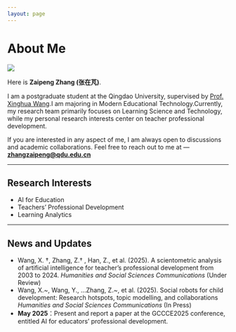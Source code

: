 ```yaml
---
layout: page
---
```


# About Me

<img src="https://Zzp144.github.io/zaipeng.jpg" class="floatpic">



Here is **Zaipeng Zhang (张在芃)**.<br>

I am a postgraduate student at the Qingdao University, supervised by [Prof. Xinghua Wang](https://zzp144.github.io/file/王兴华-青岛大学教育科学学院.html).I am majoring in Modern Educational Technology.Currently, my research team primarily focuses on Learning Science and Technology, while my personal research interests center on teacher professional development.

If you are interested in any aspect of me, I am always open to discussions and academic collaborations. Feel free to reach out to me at — **zhangzaipeng@qdu.edu.cn**

---

## Research Interests

- AI for Education
- Teachers’ Professional Development
- Learning Analytics

---

## News and Updates

- Wang, X. †, Zhang, Z.† , Han, Z., et al. (2025). A scientometric analysis of artificial intelligence for teacher’s professional development from 2003 to 2024. *Humanities and Social Sciences Communications* (Under Review)
- Wang, X.*~*, Wang, Y., …Zhang, Z.*~*, et al. (2025). Social robots for child development: Research hotspots, topic modelling, and collaborations *Humanities and Social Sciences Communications* (In Press)
- **May 2025**：Present and report a paper at the GCCCE2025 conference, entitled AI for educators’ professional development.

